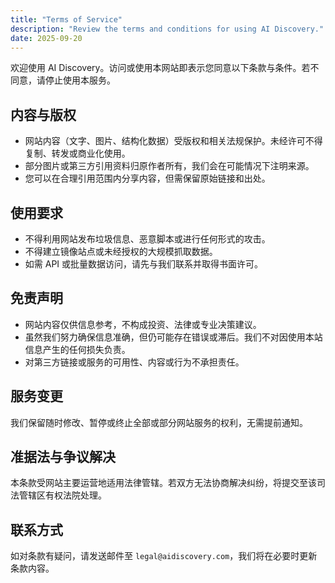 ```yaml
---
title: "Terms of Service"
description: "Review the terms and conditions for using AI Discovery."
date: 2025-09-20
---
```


欢迎使用 AI Discovery。访问或使用本网站即表示您同意以下条款与条件。若不同意，请停止使用本服务。

## 内容与版权

- 网站内容（文字、图片、结构化数据）受版权和相关法规保护。未经许可不得复制、转发或商业化使用。
- 部分图片或第三方引用资料归原作者所有，我们会在可能情况下注明来源。
- 您可以在合理引用范围内分享内容，但需保留原始链接和出处。

## 使用要求

- 不得利用网站发布垃圾信息、恶意脚本或进行任何形式的攻击。
- 不得建立镜像站点或未经授权的大规模抓取数据。
- 如需 API 或批量数据访问，请先与我们联系并取得书面许可。

## 免责声明

- 网站内容仅供信息参考，不构成投资、法律或专业决策建议。
- 虽然我们努力确保信息准确，但仍可能存在错误或滞后。我们不对因使用本站信息产生的任何损失负责。
- 对第三方链接或服务的可用性、内容或行为不承担责任。

## 服务变更

我们保留随时修改、暂停或终止全部或部分网站服务的权利，无需提前通知。

## 准据法与争议解决

本条款受网站主要运营地适用法律管辖。若双方无法协商解决纠纷，将提交至该司法管辖区有权法院处理。

## 联系方式

如对条款有疑问，请发送邮件至 `legal@aidiscovery.com`，我们将在必要时更新条款内容。